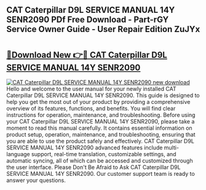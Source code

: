 ## CAT Caterpillar D9L SERVICE MANUAL 14Y SENR2090 PDf Free Download - Part-rGY Service Owner Guide - User Repair Edition ZuJYx

# <h2><a href="http://bc62639.oget.top/?id=CAT+Caterpillar+D9L+SERVICE+MANUAL+14Y+SENR2090">🔗Download New 👉🔴 CAT Caterpillar D9L SERVICE MANUAL 14Y SENR2090</a></h2>

[![CAT Caterpillar D9L SERVICE MANUAL 14Y SENR2090 new download](https://i.imgur.com/5g1atiW.png)](http://bc62639.oget.top/?id=CAT+Caterpillar+D9L+SERVICE+MANUAL+14Y+SENR2090)
Hello and welcome to the user manual for your newly installed CAT Caterpillar D9L SERVICE MANUAL 14Y SENR2090. This guide is designed to help you get the most out of your product by providing a comprehensive overview of its features, functions, and benefits. You will find clear instructions for operation, maintenance, and troubleshooting. Before using your CAT Caterpillar D9L SERVICE MANUAL 14Y SENR2090, please take a moment to read this manual carefully. It contains essential information on product setup, operation, maintenance, and troubleshooting, ensuring that you are able to use the product safely and effectively. CAT Caterpillar D9L SERVICE MANUAL 14Y SENR2090 advanced features include multi-language support, real-time translation, customizable settings, and automatic syncing, all of which can be accessed and customized through the user interface. Please Don't Be Afraid to Ask CAT Caterpillar D9L SERVICE MANUAL 14Y SENR2090. Our customer support team is ready to answer your questions.
